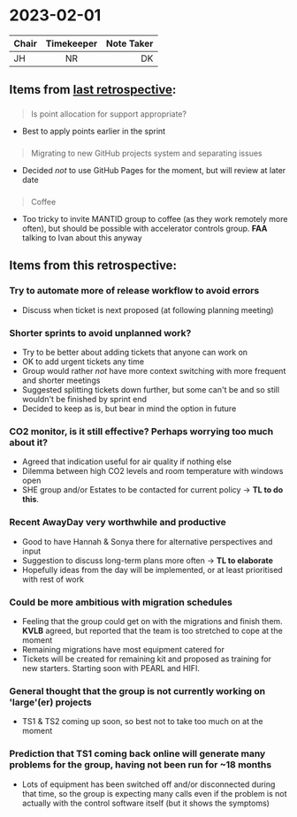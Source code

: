 # 2023-02-01

| Chair      | Timekeeper | Note Taker |
| :--------   | :---------: | ----------: |
| JH | NR | DK |

## Items from [last retrospective](https://github.com/ISISComputingGroup/ibex_developers_manual/wiki/Retrospective-notes-2023.01.04):

### 
> Is point allocation for support appropriate?
- Best to apply points earlier in the sprint

###  
> Migrating to new GitHub projects system and separating issues
- Decided _not_ to use GitHub Pages for the moment, but will review at later date

### 
> Coffee
- Too tricky to invite MANTID group to coffee (as they work remotely more often), but should be possible with accelerator controls group.  **FAA** talking to Ivan about this anyway


## Items from this retrospective:

### Try to automate more of release workflow to avoid errors
- Discuss when ticket is next proposed (at following planning meeting)

### Shorter sprints to avoid unplanned work?
- Try to be better about adding tickets that anyone can work on
- OK to add urgent tickets any time
- Group would rather _not_ have more context switching with more frequent and shorter meetings
- Suggested splitting tickets down further, but some can't be and so still wouldn't be finished by sprint end
- Decided to keep as is, but bear in mind the option in future

### CO2 monitor, is it still effective?  Perhaps worrying too much about it?
- Agreed that indication useful for air quality if nothing else
- Dilemma between high CO2 levels and room temperature with windows open
- SHE group and/or Estates to be contacted for current policy -> **TL to do this**.

### Recent AwayDay very worthwhile and productive
- Good to have Hannah & Sonya there for alternative perspectives and input
- Suggestion to discuss long-term plans more often -> **TL to elaborate**
- Hopefully ideas from the day will be implemented, or at least prioritised with rest of work

### Could be more ambitious with migration schedules
- Feeling that the group could get on with the migrations and finish them.  **KVLB** agreed, but reported that the team is too stretched to cope at the moment
- Remaining migrations have most equipment catered for
- Tickets will be created for remaining kit and proposed as training for new starters.  Starting soon with PEARL and HIFI.

### General thought that the group is not currently working on 'large'(er) projects
- TS1 & TS2 coming up soon, so best not to take too much on at the moment

### Prediction that TS1 coming back online will generate many problems for the group, having not been run for ~18 months
- Lots of equipment has been switched off and/or disconnected during that time, so the group is expecting many calls even if the problem is not actually with the control software itself (but it shows the symptoms)
